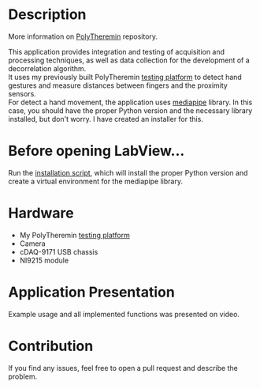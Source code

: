 # Description
More information on [PolyTheremin](https://github.com/MiCyg/PolyTheremin) repository. 

This application provides integration and testing of acquisition and processing techniques, as well as data collection for the development of a decorrelation algorithm.  
It uses my previously built PolyTheremin [testing platform](https://github.com/MiCyg/PolyTheremin_Hardware) to detect hand gestures and measure distances between fingers and the proximity sensors.  
For detect a hand movement, the application uses [mediapipe](https://github.com/google-ai-edge/mediapipe) library. In this case, you should have the proper Python version and the necessary library installed, but don't worry. I have created an installer for this.

# Before opening LabView...
Run the [installation script](pythonInstallation.bat), which will install the proper Python version and create a virtual environment for the mediapipe library.

# Hardware
- My PolyTheremin [testing platform](https://github.com/MiCyg/PolyTheremin_Hardware)
- Camera
- cDAQ-9171 USB chassis
- NI9215 module

# Application Presentation
Example usage and all implemented functions was presented on video.



# Contribution
If you find any issues, feel free to open a pull request and describe the problem. 


